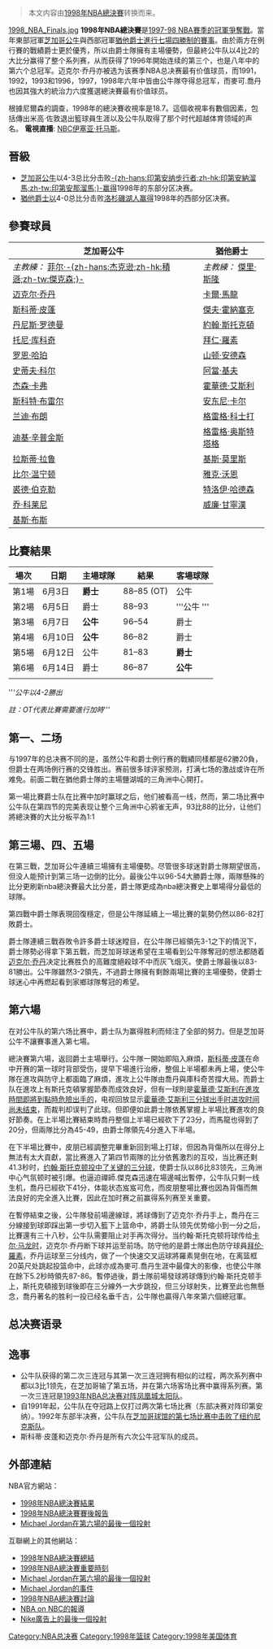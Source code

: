 > 本文内容由[1998年NBA總決賽](https://zh.wikipedia.org/wiki/1998年NBA總決賽)转换而来。


[1998_NBA_Finals.jpg](https://zh.wikipedia.org/wiki/File:1998_NBA_Finals.jpg "fig:1998_NBA_Finals.jpg") **1998年NBA總決賽**是[1997-98 NBA賽季的冠軍爭奪戰](https://zh.wikipedia.org/wiki/1997-98_NBA賽季 "wikilink")。當年東部冠軍[芝加哥公牛](../Page/芝加哥公牛.md "wikilink")與西部冠軍[猶他爵士進行七場四勝制的賽事](https://zh.wikipedia.org/wiki/猶他爵士 "wikilink")。由於兩方在例行賽的戰績爵士更於優秀，所以由爵士隊擁有主場優勢，但最終公牛队以4比2的大比分赢得了整个系列赛，从而获得了1996年開始连续的第三个，也是八年中的第六个总冠军。迈克尔·乔丹亦被选为该赛季NBA总决赛最有价值球员，而1991，1992，1993和1996，1997，1998年六年中皆由公牛隊夺得总冠军，而麥可.喬丹也因其強大的統治力六度獲選總決賽最有价值球员。

根據尼爾森的調查，1998年的總決賽收視率是18.7。這個收視率有數個因素，包括傳出米高·佐敦退出籃球員生涯以及公牛队取得了那个时代超越体育领域的声名。 **電視直播**: [NBC](https://zh.wikipedia.org/wiki/國家廣播公司 "wikilink")[伊塞亚·托马斯](https://zh.wikipedia.org/wiki/伊塞亚·托马斯 "wikilink")。

## 晉級

  - [芝加哥公牛](../Page/芝加哥公牛.md "wikilink")以4-3总比分击败[-{zh-hans:印第安纳步行者;zh-hk:印第安納溜馬;zh-tw:印第安那溜馬;}-赢得](../Page/印第安纳步行者.md "wikilink")1998年的东部分区决赛。
  - [猶他爵士以](https://zh.wikipedia.org/wiki/猶他爵士 "wikilink")4-0总比分击败[洛杉磯湖人赢得](https://zh.wikipedia.org/wiki/洛杉磯湖人 "wikilink")1998年的西部分区决赛。

## 參賽球員

| 芝加哥公牛                                                                                            | 猶他爵士                                                            |
| ------------------------------------------------------------------------------------------------ | --------------------------------------------------------------- |
| *主教練：* [菲尔·-{zh-hans:杰克逊;zh-hk:積遜;zh-tw:傑克森;}-](https://zh.wikipedia.org/wiki/菲尔·杰克逊 "wikilink") | *主教練：* [傑里·斯隆](https://zh.wikipedia.org/wiki/傑里·斯隆 "wikilink")  |
| [迈克尔·乔丹](../Page/迈克尔·乔丹.md "wikilink")                                                           | [卡爾·馬龍](../Page/卡爾·馬龍.md "wikilink")                            |
| [斯科蒂·皮蓬](../Page/斯科蒂·皮蓬.md "wikilink")                                                           | [傑夫·霍納塞克](https://zh.wikipedia.org/wiki/傑夫·霍納塞克 "wikilink")     |
| [丹尼斯·罗德曼](https://zh.wikipedia.org/wiki/丹尼斯·罗德曼 "wikilink")                                      | [約翰·斯托克頓](https://zh.wikipedia.org/wiki/約翰·斯托克頓 "wikilink")     |
| [托尼·库科奇](../Page/托尼·库科奇.md "wikilink")                                                           | [拜仁·羅素](https://zh.wikipedia.org/wiki/拜仁·羅素 "wikilink")         |
| [罗恩·哈珀](../Page/罗恩·哈珀.md "wikilink")                                                             | [山顿·安德森](../Page/山顿·安德森.md "wikilink")                          |
| [史蒂夫·科尔](https://zh.wikipedia.org/wiki/史蒂夫·科尔 "wikilink")                                        | [阿當·基夫](https://zh.wikipedia.org/wiki/阿當·基夫 "wikilink")         |
| [杰森·卡弗](https://zh.wikipedia.org/wiki/杰森·卡弗 "wikilink")                                          | [霍華德·艾斯利](https://zh.wikipedia.org/wiki/霍華德·艾斯利 "wikilink")     |
| [斯科特·布雷尔](https://zh.wikipedia.org/wiki/斯科特·布雷尔 "wikilink")                                      | [安东尼·卡尔](https://zh.wikipedia.org/wiki/安东尼·卡尔 "wikilink")       |
| [兰迪·布朗](../Page/兰迪·布朗.md "wikilink")                                                             | [格雷格·科士打](https://zh.wikipedia.org/wiki/格雷格·科士打 "wikilink")     |
| [迪基·辛普金斯](https://zh.wikipedia.org/wiki/迪基·辛普金斯 "wikilink")                                      | [格雷格·奥斯特塔格](https://zh.wikipedia.org/wiki/格雷格·奥斯特塔格 "wikilink") |
| [拉斯蒂·拉鲁](https://zh.wikipedia.org/wiki/拉斯蒂·拉鲁 "wikilink")                                        | [基斯·莫里斯](https://zh.wikipedia.org/wiki/基斯·莫里斯 "wikilink")       |
| [比尔·温宁顿](../Page/比尔·温宁顿.md "wikilink")                                                           | [雅克·沃恩](https://zh.wikipedia.org/wiki/雅克·沃恩 "wikilink")         |
| [裘德·伯克勒](https://zh.wikipedia.org/wiki/裘德·伯克勒 "wikilink")                                        | [特洛伊·哈德森](../Page/特洛伊·哈德森.md "wikilink")                        |
| [乔·科莱尼](https://zh.wikipedia.org/wiki/乔·科莱尼 "wikilink")                                          | [威廉·甘寧漢](https://zh.wikipedia.org/wiki/威廉·甘寧漢 "wikilink")       |
| [基斯·布斯](https://zh.wikipedia.org/wiki/基斯·布斯 "wikilink")                                          |                                                                 |

## 比賽結果

| 場次  | 日期    | 主場球隊   | 結果         | 客場球隊      |
| --- | ----- | ------ | ---------- | --------- |
| 第1場 | 6月3日  | **爵士** | 88–85 (OT) | 公牛        |
| 第2場 | 6月5日  | 爵士     | 88–93      | '''公牛 ''' |
| 第3場 | 6月7日  | **公牛** | 96–54      | 爵士        |
| 第4場 | 6月10日 | **公牛** | 86–82      | 爵士        |
| 第5場 | 6月12日 | 公牛     | 81–83      | **爵士**    |
| 第6場 | 6月14日 | 爵士     | 86–87      | **公牛**    |
|     |       |        |            |           |

''*'公牛以4-2勝出*

*註：OT代表比賽需要進行加時*'''

## 第一、二场

与1997年的总决赛不同的是，虽然公牛和爵士例行赛的戰績同樣都是62勝20負，但爵士在两场例行赛的交锋胜出。赛前很多球评家预测，打满七场的激战或许在所难免。前面二戰在猶他爵士隊的主場鹽湖城的三角洲中心開打。

第一場比賽爵士队在比赛中加时赢球之后，他们被看高一线，然而，第二场比赛中公牛队在第四节的完美表现让整个三角洲中心鸦雀无声，93比88的比分，让他们將總決賽的大比分板平為1:1

## 第三場、四、五場

在第三戰，芝加哥公牛連續三場擁有主場優勢。尽管很多球迷對爵士隊期望很高，但没人能预计到第三场一边倒的比分。最後公牛以96-54大勝爵士隊，兩隊懸殊的比分更刷新nba總決賽最大比分差，爵士隊更成為nba總決賽史上單場得分最低的球隊。

第四戰中爵士隊表現回復穩定，但是公牛隊延續上一場比賽的氣勢仍然以86-82打敗爵士。

爵士隊連續三戰吞敗令許多爵士球迷瞠目，在公牛隊已經領先3-1之下的情況下，爵士隊勢必得拿下第五戰，而芝加哥球迷希望在主場看到公牛隊奪冠的想法都随着[迈克尔·乔丹](../Page/迈克尔·乔丹.md "wikilink")决定比赛胜负的高難度絕殺球不中而灰飞烟灭。使爵士隊最後以83-81勝出。公牛隊雖然3-2領先，不過爵士隊擁有剩餘兩場比賽的主場優勢，使爵士球迷心中再燃起看到家鄉球隊奪冠的希望。

## 第六場

在对公牛队的第六场比赛中，爵士队为赢得胜利而倾注了全部的努力。但是芝加哥公牛不讓賽事進入第七場。

總決賽第六場，返回爵士主場舉行。公牛隊一開始即陷入麻煩，[斯科蒂·皮蓬](../Page/斯科蒂·皮蓬.md "wikilink")在命中开赛的第一球时背部受伤，提早下場進行治療，整個上半場都未再上場，使公牛隊在進攻與防守上都面臨了麻煩，進攻上公牛隊由喬丹與庫科奇苦撐大局。而爵士队在進攻上有斯托克頓掌握節奏而成效良好，但有一球則是[霍華德·艾斯利在進攻時間即將到點時危險出手的](https://zh.wikipedia.org/wiki/霍華德·艾斯利 "wikilink")，电视回放显示[霍華德·艾斯利三分球出手时进攻时间尚未结束](https://zh.wikipedia.org/wiki/霍華德·艾斯利 "wikilink")，而裁判却误判了此球。但即便如此爵士隊依舊掌握上半場比賽進攻的良好節奏。在上半場比賽結束時喬丹整個上半場已經砍下了23分，而馬龍也得到了20分，但兩隊比分為45-49，由爵士隊領先4分進入下半場。

在下半場比賽中，皮朋已經調整完畢重新回到場上打球，但因為背傷所以在得分上無法有太大貢獻，當比赛進入了第四节兩隊的比分依舊激烈的互咬，当比赛还剩41.3秒时，[约翰·斯托克顿投中了关键的三分球](https://zh.wikipedia.org/wiki/约翰·斯托克顿 "wikilink")，使爵士队以86比83领先，三角洲中心气氛顿时被引爆。也逼迫禪師.傑克森迅速在場邊喊出暫停，公牛队只剩一线生机，喬丹已經砍下41分，体能状态岌岌可危，而皮朋整場比賽也因為背傷而無法良好的完全進入比賽，因此在加时赛之前赢得系列赛至关重要。

在暫停結束之後，公牛隊發前場邊線球，將球傳到了迈克尔·乔丹手上，喬丹在三分線接到球即踩出第一步切入籃下上篮命中，將爵士队领先优势缩小到一分之后，比賽還有三十八秒，公牛队需要阻止对手再次得分。当约翰·斯托克顿将球传给[卡尔·马龙时](https://zh.wikipedia.org/wiki/卡尔·马龙 "wikilink")，迈克尔·乔丹断下球并运至前场。防守他的是爵士隊出色防守球員[拜伦·羅素](https://zh.wikipedia.org/wiki/拜伦·拉塞尔 "wikilink")，乔丹运球至三分线内，做了一个快速交叉运球將羅素晃倒在地，在离篮框20英尺处跳起投篮命中，此球亦成為麥可.喬丹生涯中最偉大的影像，也使公牛隊在餘下5.2秒時領先87-86。暫停過後，爵士隊前場發球將球傳到约翰·斯托克顿手上，斯托克頓接到球後即在三分線外一大步跳投，但三分球射失，比賽至此也無懸念，喬丹著名的胜利一投已经名垂千古，公牛隊也贏得八年來第六個總冠軍。

## 总决赛语录

## 逸事

  - 公牛队获得的第二次三连冠与其第一次三连冠拥有相似的过程，两次系列赛中都以3比1领先，在芝加哥输了第五场，并在第六场客场比赛中赢得系列赛。第一次三连冠是[1993年NBA总决赛对阵](https://zh.wikipedia.org/wiki/1993年NBA总决赛 "wikilink")[凤凰城太阳队](https://zh.wikipedia.org/wiki/凤凰城太阳队 "wikilink")。
  - 自1991年起，公牛队在夺冠路上仅打过两次第七场比赛（东部决赛对阵印第安纳）。1992年东部半决赛，公牛队在[芝加哥球馆的第七场比赛中击败了](https://zh.wikipedia.org/wiki/芝加哥球馆 "wikilink")[纽约尼克斯队](https://zh.wikipedia.org/wiki/纽约尼克斯队 "wikilink")。
  - 斯科蒂·皮蓬和迈克尔·乔丹是所有六次公牛冠军队的成员。

## 外部連結

NBA官方網站：

  - [1998年NBA總決賽結果](https://web.archive.org/web/20100523151701/http://www.nba.com/history/playoffs/19971998.html)
  - [1998年NBA總決賽賽後報告](https://www.webcitation.org/65cZaI9tV?url=http://www.nba.com/history/finals/19971998.html)
  - [Michael Jordan在第六場的最後一個投射](https://web.archive.org/web/20181129125302/http://www.nba.com/history/98jordan_moments.html)

互聯網上的其他網站：

  - [1998年NBA總決賽總結](https://web.archive.org/web/20050214092320/http://internetfm.com/srn/finals98.htm)
  - [1998年NBA總決賽重要時刻](https://www.webcitation.org/6E2AX8kzw?url=http://www.nba.com/playoffs2004/greatest_finals_moments.html)
  - [Michael Jordan在第六場的最後一個投射](http://www.youtube.com/watch?v=-WULyz1-OQc)
  - [Michael Jordan的事件](http://weeklywire.com/ww/01-25-99/boston_feature_1.html)
  - [1998年NBA總決賽討論](http://www.blackfive.net/main/2006/03/can_we_have_a_m_1.html)
  - [NBA on NBC的報導](http://www.jumptheshark.com/n/nbaonnbc.htm)
  - [Nike廣告上的最後一個投射](http://www.youtube.com/watch?v=O-cruzcaYDM)

[Category:NBA总决赛](https://zh.wikipedia.org/wiki/Category:NBA总决赛 "wikilink") [Category:1998年篮球](https://zh.wikipedia.org/wiki/Category:1998年篮球 "wikilink") [Category:1998年美国体育](https://zh.wikipedia.org/wiki/Category:1998年美国体育 "wikilink")